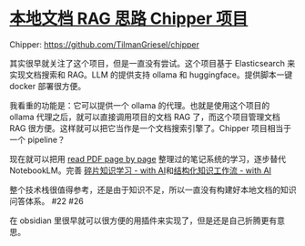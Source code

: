 # [本地文档 RAG 思路 Chipper 项目](https://github.com/VandeeFeng/gitmemo/issues/35)

Chipper: <https://github.com/TilmanGriesel/chipper>

其实很早就关注了这个项目，但是一直没有尝试。这个项目基于 Elasticsearch 来实现文档搜索和 RAG。LLM 的提供支持 ollama 和 huggingface。提供脚本一键 docker 部署很方便。

我看重的功能是：它可以提供一个 ollama 的代理。也就是使用这个项目的 ollama 代理之后，就可以直接调用项目的文档 RAG 了，而这个项目管理文档 RAG 很方便。这样就可以把它当作是一个文档搜索引擎了。Chipper 项目相当于一个 pipeline？

现在就可以把用 [read PDF page by page](https://github.com/VandeeFeng/ReadPDFpbp) 整理过的笔记系统的学习，逐步替代NotebookLM。完善 [碎片知识学习 - with AI](https://www.vandee.art/2025-01-20-fragmented-knowledge-learning-with-ai.html)和[结构化知识工作流 - with AI](https://www.vandee.art/2024-12-24-the-structrued-knowledge-workflow-with-ai.html)

整个技术栈很值得参考，还是由于知识不足，所以一直没有构建好本地文档的知识问答体系。 #22 #26

在 obsidian 里很早就可以很方便的用插件来实现了，但是还是自己折腾更有意思。

